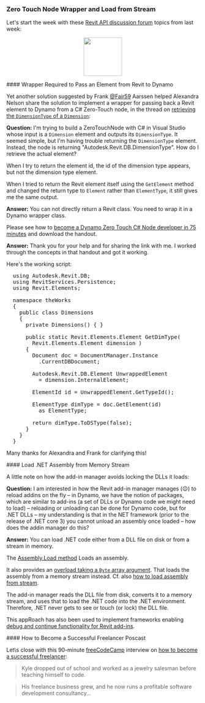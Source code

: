 <head>
<meta http-equiv="Content-Type" content="text/html; charset=utf-8">
<link rel="stylesheet" type="text/css" href="bc.css">
<script src="https://cdn.rawgit.com/google/code-prettify/master/loader/run_prettify.js" type="text/javascript"></script>
</head>

<!---

- Wrapper required to pass an element from Revit to Dynamo
  Trying to retrieve the DimensionType of a Dimension
  https://forums.autodesk.com/t5/revit-api-forum/trying-to-retrieve-the-dimensiontype-of-a-dimension/m-p/8968599
  Alexandra Nelson
  Frank Aarssen
  [Q] I'm trying to build a ZeroTouchNode with C# in Visual Studio that's input is a Dimension element and it's output is the DimensionType of that Dimension element. It seemed simple, but I'm having trouble returning the DimensionType element. Instead, the node is returning "Autodesk.Revit.DB.DimensionType". How do I retrieve the actual element? My code is included below. Thanks in advance for the help! 
  When I try to return the id, it returned the id of the dimension type, but not the dimension type element. Also, when I tried to return the element using the "Get Element" method and changed the return type to "Element" (as seen below) rather than "ElementType" as I had previously, it still gives me the same output.
  [A] You can not directly return a Revit class. You need to "wrap" into a Dynamo wrapper class.
  see [Become a Dynamo Zero Touch C# Node Developer in 75 Minutes](https://forum.dynamobim.com/t/become-a-dynamo-zero-touch-c-node-developer-in-75-minutes/28007)
  and download the handout.
  [R] Thank you for your help and for sharing the link with me. I worked through the concepts in that handout and got it working.
  Here's the working script :
    using Autodesk.Revit.DB;
    using RevitServices.Persistence;
    using Revit.Elements;
    namespace theWorks
    {
      public class Dimensions
      {
        private Dimensions() { }
        public static Revit.Elements.Element GetDimType(Revit.Elements.Element dimension)
        {
          Document doc = DocumentManager.Instance.CurrentDBDocument;
          Autodesk.Revit.DB.Element UnwrappedElement = dimension.InternalElement;
          ElementId id = UnwrappedElement.GetTypeId();
          ElementType dimType = doc.GetElement(id) as ElementType;
          return dimType.ToDSType(false);
        }
      }
    }  

- load .net assembly from memory stream
  [Assembly.Load Method](https://docs.microsoft.com/en-us/dotnet/api/system.reflection.assembly.load?view=netframework-4.8) Loads an assembly.
  [overload taking a Byte array arguyent](https://docs.microsoft.com/en-us/dotnet/api/system.reflection.assembly.load?view=netframework-4.8#System_Reflection_Assembly_Load_System_Byte___) Loads the assembly with a common object file format (COFF)-based image containing an emitted assembly. The assembly is loaded into the application domain of the caller.
  [Q] I am interested in how the revit addin manager manages (:wink:) to reload addins on the fly - in Dynamo we have the notion of packages which are similar to addins (a set of dlls or dynamo code we might need to load) - for dynamo code, reloading or unloading it can be done, but for .net dlls - my understanding is that in net framework (prior to the release of .net core 3) you cannot unload an assembly once loaded - how does the addin manager do this? Whos the owner and is the code in the revit repo? (edited)
  [A] i am not privy to the add-in manager source code, so i can only guess. you can load .NET code either from a DLL file on disk or from a stream in memory, cf. https://stackoverflow.com/questions/40384619/how-to-load-assembly-from-stream-in-net-core. the add-in manager reads the DLL file on disk, converts it to a memory stream, and uses that to load the .NET code into the .NET environment. therefore, .NET never gets to see or touch (or lock) the DLL file.

- [How to Become a Successful Freelancer poscast]
  https://www.freecodecamp.org/news/how-to-become-a-successful-freelancer-podcast/
  (90 minute listen)
  How to become a successful freelancer: a podcast interview with Kyle Prinsloo.
  Kyle dropped out of school and worked as a jewelry salesman before teaching himself to code.
  His freelance business grew, and he now runs a profitable software development consultancy in South Africa.

twitter:

Successful freelancing, loading an assembly from a memory stream to prevent DLL locking, and wrapping an element for Dynamo zero-touch node in the #RevitAPI @AutodeskForge @AutodeskRevit #bim #DynamoBim #ForgeDevCon http://bit.ly/pipedirection

&ndash; 
...

linkedin:

#bim #DynamoBim #ForgeDevCon #Revit #API #IFC #SDK #AI #VisualStudio #Autodesk #AEC #adsk

the [Revit API discussion forum](http://forums.autodesk.com/t5/revit-api-forum/bd-p/160) thread

<p style="font-size: 80%; font-style:italic"></p>

Dynamo Zero Touch CS#Node Element Wrapper

-->

### Zero Touch Node Wrapper and Load from Stream

Let's start the week with
these [Revit API discussion forum](http://forums.autodesk.com/t5/revit-api-forum/bd-p/160) topics
from last week:




<center>
<img src="img/.png" alt="" width="100">
</center>


####<a name="2"></a> Wrapper Required to Pass an Element from Revit to Dynamo

Yet another solution suggested by
Frank [@Fair59](https://forums.autodesk.com/t5/user/viewprofilepage/user-id/2083518) Aarssen
helped Alexandra Nelson share the solution to implement a wrapper for passing back a Revit element to Dynamo from a C# Zero-Touch node, in the thread 
on [retrieving the `DimensionType` of a `Dimension`](https://forums.autodesk.com/t5/revit-api-forum/trying-to-retrieve-the-dimensiontype-of-a-dimension/m-p/8968599):

**Question:** I'm trying to build a ZeroTouchNode with C# in Visual Studio whose input is a `Dimension` element and outputs its `DimensionType`. It seemed simple, but I'm having trouble returning the `DimensionType` element. Instead, the node is returning "Autodesk.Revit.DB.DimensionType". How do I retrieve the actual element? 

When I try to return the element id, the id of the dimension type appears, but not the dimension type element.

When I tried to return the Revit element itself using the `GetElement` method and changed the return type to `Element` rather than `ElementType`, it still gives me the same output.

**Answer:** You can not directly return a Revit class. You need to wrap it in a Dynamo wrapper class.

Please see how to [become a Dynamo Zero Touch C# Node developer in 75 minutes](https://forum.dynamobim.com/t/become-a-dynamo-zero-touch-c-node-developer-in-75-minutes/28007)
and download the handout.

**Answer:** Thank you for your help and for sharing the link with me. I worked through the concepts in that handout and got it working.

Here's the working script:

<pre class="code">
  using Autodesk.Revit.DB;
  using RevitServices.Persistence;
  using Revit.Elements;
  
  namespace theWorks
  {
    public class Dimensions
    {
      private Dimensions() { }
      
      public static Revit.Elements.Element GetDimType(
        Revit.Elements.Element dimension )
      {
        Document doc = DocumentManager.Instance
          .CurrentDBDocument;
          
        Autodesk.Revit.DB.Element UnwrappedElement
          = dimension.InternalElement;
          
        ElementId id = UnwrappedElement.GetTypeId();
        
        ElementType dimType = doc.GetElement(id)
          as ElementType;
          
        return dimType.ToDSType(false);
      }
    }
  }  
</pre>

Many thanks for Alexandra and Frank for clarifying this!

####<a name="3"></a> Load .NET Assembly from Memory Stream

A little note on how the add-in manager avoids locking the DLLs it loads:

**Question:** I am interested in how the Revit add-in manager manages (:wink:) to reload addins on the fly &ndash; in Dynamo, we have the notion of packages, which are similar to add-ins (a set of DLLs or Dynamo code we might need to load)  &ndash; reloading or unloading can be done for Dynamo code, but for .NET DLLs &ndash; my understanding is that in the NET framework (prior to the release of .NET core 3) you cannot unload an assembly once loaded &ndash; how does the addin manager do this?

**Answer:** You can load .NET code either from a DLL file on disk or from a stream in memory.

The [Assembly.Load method](https://docs.microsoft.com/en-us/dotnet/api/system.reflection.assembly.load?view=netframework-4.8) Loads an assembly.

It also provides
an [overload taking a `Byte` array argument](https://docs.microsoft.com/en-us/dotnet/api/system.reflection.assembly.load?view=netframework-4.8#System_Reflection_Assembly_Load_System_Byte___). That loads the assembly from a memory stream instead.
Cf. also [how to load assembly from stream](https://stackoverflow.com/questions/40384619/how-to-load-assembly-from-stream-in-net-core).

The add-in manager reads the DLL file from disk, converts it to a memory stream, and uses that to load the .NET code into the .NET environment. Therefore, .NET never gets to see or touch (or lock) the DLL file.

This appRoach has also been used to implement frameworks
enabling [debug and continue functionality for Revit add-ins](https://thebuildingcoder.typepad.com/blog/about-the-author.html#5.49).


####<a name="4"></a> How to Become a Successful Freelancer Poscast

Let\s close with this 90-minute [freeCodeCamp](https://www.freecodecamp.org) interview
on [how to become a successful freelancer](https://www.freecodecamp.org/news/how-to-become-a-successful-freelancer-podcast):

> Kyle dropped out of school and worked as a jewelry salesman before teaching himself to code.

> His freelance business grew, and he now runs a profitable software development consultancy...

